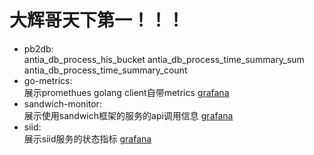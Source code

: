 # 大辉哥天下第一！！！

- pb2db:  
  antia_db_process_his_bucket antia_db_process_time_summary_sum antia_db_process_time_summary_count  
- go-metrics:  
  展示promethues golang client自带metrics [grafana](https://grafana.com/grafana/dashboards/13722)  
- sandwich-monitor:  
  展示使用sandwich框架的服务的api调用信息 [grafana](https://grafana.com/grafana/dashboards/13458)  
- siid:  
  展示siid服务的状态指标 [grafana](https://grafana.com/grafana/dashboards/13505)  
  